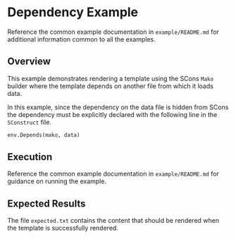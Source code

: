 # Dependency Example

Reference the common example documentation in `example/README.md` for additional information common to all the examples.

## Overview

This example demonstrates rendering a template using the SCons `Mako` builder where the template depends on another file from which it loads data.

In this example, since the dependency on the data file is hidden from SCons the dependency must be explicitly declared with the following line in the `SConstruct` file.

```python
env.Depends(mako, data)
```

## Execution 

Reference the common example documentation in `example/README.md` for guidance on running the example.

## Expected Results

The file `expected.txt` contains the content that should be rendered when the template is successfully rendered.
